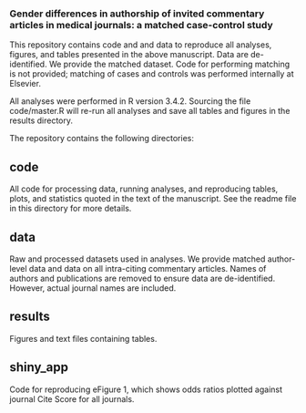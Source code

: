 ### Gender differences in authorship of invited commentary articles in medical journals: a matched case-control study

This repository contains code and and data to reproduce all analyses, figures, and tables presented in the above manuscript. Data are de-identified. We provide the matched dataset. Code for performing matching is not provided; matching of cases and controls was performed internally at Elsevier.

All analyses were performed in R version 3.4.2. Sourcing the file code/master.R will re-run all analyses and save all tables and figures in the results directory.

The repository contains the following directories:

## code
All code for processing data, running analyses, and reproducing tables, plots, and statistics quoted in the text of the manuscript. See the readme file in this directory for more details.

## data
Raw and processed datasets used in analyses. We provide matched author-level data and data on all intra-citing commentary articles. Names of authors and publications are removed to ensure data are de-identified. However, actual journal names are included.

## results
Figures and text files containing tables.

## shiny_app
Code for reproducing eFigure 1, which shows odds ratios plotted against journal Cite Score for all journals.
